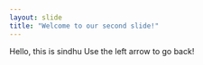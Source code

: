 ```yaml
---
layout: slide
title: "Welcome to our second slide!"
---
```

Hello, this is sindhu
Use the left arrow to go back!
